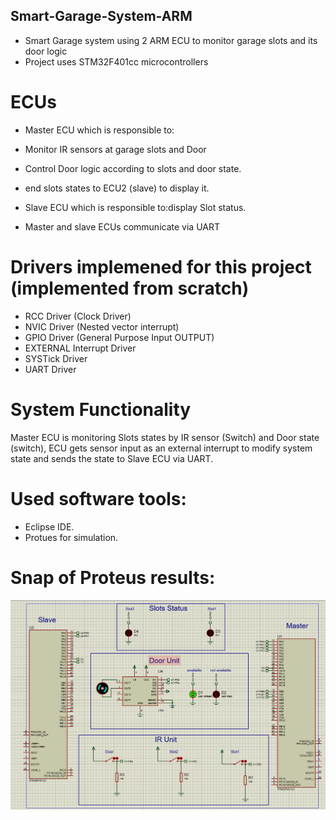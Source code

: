 ## Smart-Garage-System-ARM
* Smart Garage system using 2 ARM ECU to monitor garage slots and its door logic
* Project uses STM32F401cc microcontrollers

# ECUs
* Master ECU which is responsible to:
*  Monitor IR sensors at garage slots and Door
*  Control Door logic according to slots and door state.
*  end slots states to ECU2 (slave) to display it. 

* Slave ECU which is responsible to:display Slot status.

* Master and slave ECUs communicate via UART

# Drivers implemened for this project (implemented from scratch)
* RCC Driver (Clock Driver)
* NVIC Driver (Nested vector interrupt)
* GPIO Driver (General Purpose Input OUTPUT)
* EXTERNAL Interrupt Driver
* SYSTick Driver
* UART Driver


# System Functionality
 Master ECU is monitoring Slots states by IR sensor (Switch) and Door state (switch),
 ECU gets sensor input as an external interrupt to modify system state and sends the state to Slave ECU via UART.

# Used software tools:
* Eclipse IDE.
* Protues for  simulation.  

# Snap of Proteus results:
![simulation result](protues.png)

 

